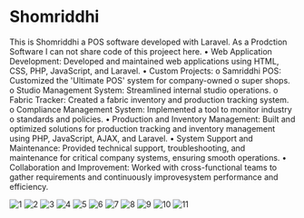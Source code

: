 # Shomriddhi
This is Shomriddhi a POS software developed with Laravel.
As a Prodction Software I can not share code of this projeect here.
•	Web Application Development:
Developed and maintained web applications using HTML, CSS, PHP, JavaScript, 
and Laravel.
•	Custom Projects:
o	Samriddhi POS: Customized the 'Ultimate POS' system for company-owned 
o	super shops.
o	Studio Management System: Streamlined internal studio operations.
o	Fabric Tracker: Created a fabric inventory and production tracking system.
o	Compliance Management System: Implemented a tool to monitor industry 
o	standards and policies.
•	Production and Inventory Management:
Built and optimized solutions for production tracking and inventory management
using PHP, JavaScript, AJAX, and Laravel.
•	System Support and Maintenance:
Provided technical support, troubleshooting, and maintenance for critical company
systems, ensuring smooth operations.
•	Collaboration and Improvement:
Worked with cross-functional teams to gather requirements and continuously 
improvesystem performance and efficiency.

![1](https://github.com/user-attachments/assets/c94e72b5-366a-4d35-9fca-a8f6add802dd)
![2](https://github.com/user-attachments/assets/c0084292-ce68-49fe-bf78-4fc812cbb98d)
![3](https://github.com/user-attachments/assets/d6223ddf-9036-45e9-bd8a-c642387d8633)
![4](https://github.com/user-attachments/assets/e798ecd0-3521-421a-9086-489f1dd93261)
![5](https://github.com/user-attachments/assets/96524922-aff4-43dc-be6a-b8aeab82d928)
![6](https://github.com/user-attachments/assets/0067a977-2571-4d5c-8d70-fd4570cd787d)
![7](https://github.com/user-attachments/assets/b725a491-46bf-4844-99e8-fb22066f0b43)
![8](https://github.com/user-attachments/assets/37beb622-ec23-4dbd-bec6-d5d422da6d8d)
![9](https://github.com/user-attachments/assets/8850411e-2a00-4b70-8bfc-6e5d54eb1b06)
![10](https://github.com/user-attachments/assets/c0322ba1-5029-42b0-8b6e-c81503b7c71b)
![11](https://github.com/user-attachments/assets/7d3e3163-aa24-4b76-8dd5-9b78f2833384)


